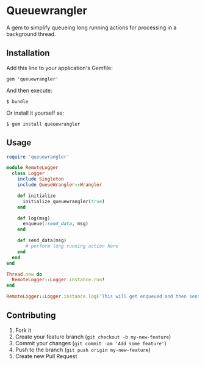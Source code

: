 # Queuewrangler

A gem to simplify queueing long running actions for processing in a background
thread.

## Installation

Add this line to your application's Gemfile:

    gem 'queuewrangler'

And then execute:

    $ bundle

Or install it yourself as:

    $ gem install queuewrangler

## Usage
``` ruby
require 'queuewrangler'

module RemoteLogger
  class Logger
    include Singleton
    include QueueWrangler::Wrangler

    def initialize
      initialize_queuewrangler(true)
    end

    def log(msg)
      enqueue(:send_data, msg)
    end

    def send_data(msg)
       # perform long running action here
    end
  end
end

Thread.new do
  RemoteLogger::Logger.instance.run!
end

RemoteLogger::Logger.instance.log('This will get enqueued and then sent to the send_data method')

```

## Contributing

1. Fork it
2. Create your feature branch (`git checkout -b my-new-feature`)
3. Commit your changes (`git commit -am 'Add some feature'`)
4. Push to the branch (`git push origin my-new-feature`)
5. Create new Pull Request
